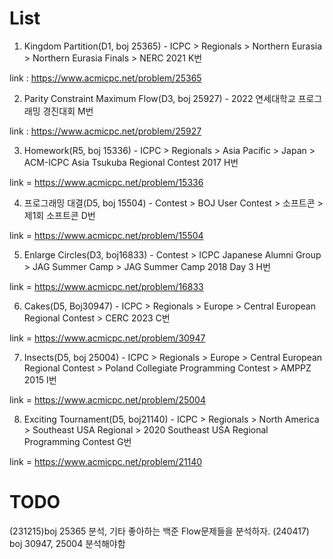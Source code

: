 # List #
1. Kingdom Partition(D1, boj 25365) - ICPC > Regionals > Northern Eurasia > Northern Eurasia Finals > NERC 2021 K번

link : https://www.acmicpc.net/problem/25365

2. Parity Constraint Maximum Flow(D3, boj 25927) - 2022 연세대학교 프로그래밍 경진대회 M번

link : https://www.acmicpc.net/problem/25927

3. Homework(R5, boj 15336) - ICPC > Regionals > Asia Pacific > Japan > ACM-ICPC Asia Tsukuba Regional Contest 2017 H번

link = https://www.acmicpc.net/problem/15336

4. 프로그래밍 대결(D5, boj 15504) - Contest > BOJ User Contest > 소프트콘 > 제1회 소프트콘 D번

link = https://www.acmicpc.net/problem/15504

5. Enlarge Circles(D3, boj16833) - Contest > ICPC Japanese Alumni Group > JAG Summer Camp > JAG Summer Camp 2018 Day 3 H번

link = https://www.acmicpc.net/problem/16833

6. Cakes(D5, Boj30947) - ICPC > Regionals > Europe > Central European Regional Contest > CERC 2023 C번

link = https://www.acmicpc.net/problem/30947

7. Insects(D5, boj 25004) - ICPC > Regionals > Europe > Central European Regional Contest > Poland Collegiate Programming Contest > AMPPZ 2015 I번

link = https://www.acmicpc.net/problem/25004

8. Exciting Tournament(D5, boj21140) - ICPC > Regionals > North America > Southeast USA Regional > 2020 Southeast USA Regional Programming Contest G번

link = https://www.acmicpc.net/problem/21140


# TODO #
(231215)boj 25365 분석, 기타 좋아하는 백준 Flow문제들을 분석하자. 
(240417) boj 30947, 25004 분석해야함
